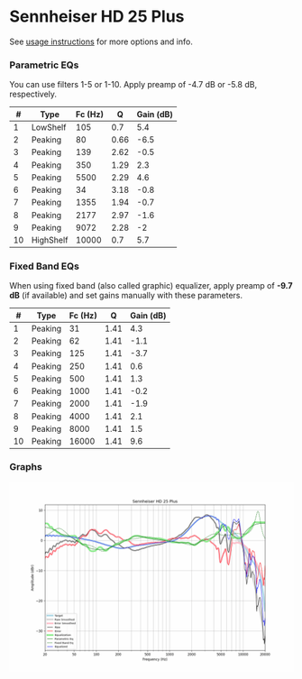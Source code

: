 # Sennheiser HD 25 Plus
See [usage instructions](https://github.com/jaakkopasanen/AutoEq#usage) for more options and info.

### Parametric EQs
You can use filters 1-5 or 1-10. Apply preamp of -4.7 dB or -5.8 dB, respectively.

|   # | Type      |   Fc (Hz) |    Q |   Gain (dB) |
|-----|-----------|-----------|------|-------------|
|   1 | LowShelf  |       105 | 0.7  |         5.4 |
|   2 | Peaking   |        80 | 0.66 |        -6.5 |
|   3 | Peaking   |       139 | 2.62 |        -0.5 |
|   4 | Peaking   |       350 | 1.29 |         2.3 |
|   5 | Peaking   |      5500 | 2.29 |         4.6 |
|   6 | Peaking   |        34 | 3.18 |        -0.8 |
|   7 | Peaking   |      1355 | 1.94 |        -0.7 |
|   8 | Peaking   |      2177 | 2.97 |        -1.6 |
|   9 | Peaking   |      9072 | 2.28 |        -2   |
|  10 | HighShelf |     10000 | 0.7  |         5.7 |

### Fixed Band EQs
When using fixed band (also called graphic) equalizer, apply preamp of **-9.7 dB** (if available) and set gains manually with these parameters.

|   # | Type    |   Fc (Hz) |    Q |   Gain (dB) |
|-----|---------|-----------|------|-------------|
|   1 | Peaking |        31 | 1.41 |         4.3 |
|   2 | Peaking |        62 | 1.41 |        -1.1 |
|   3 | Peaking |       125 | 1.41 |        -3.7 |
|   4 | Peaking |       250 | 1.41 |         0.6 |
|   5 | Peaking |       500 | 1.41 |         1.3 |
|   6 | Peaking |      1000 | 1.41 |        -0.2 |
|   7 | Peaking |      2000 | 1.41 |        -1.9 |
|   8 | Peaking |      4000 | 1.41 |         2.1 |
|   9 | Peaking |      8000 | 1.41 |         1.5 |
|  10 | Peaking |     16000 | 1.41 |         9.6 |

### Graphs
![](./Sennheiser%20HD%2025%20Plus.png)
